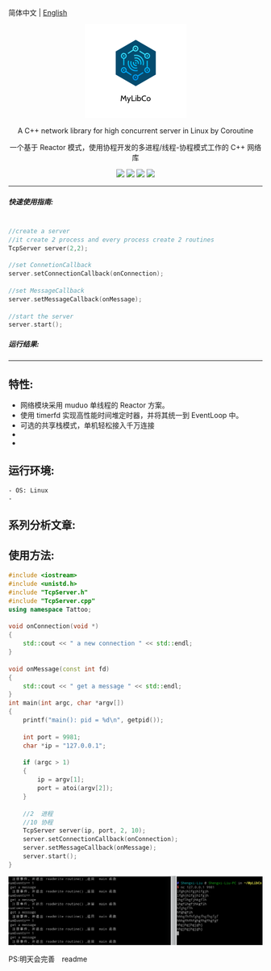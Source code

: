 
简体中文 | [English](./README.zh-English.md) 


<div align="center">

![](https://github.com/liushengxi13689209566/MyLibCo/blob/master/image/LOGO.png)


A C++ network library for high concurrent server in Linux  by Coroutine

一个基于 Reactor 模式，使用协程开发的多进程/线程-协程模式工作的 C++ 网络库

![](https://img.shields.io/badge/release-v1.0-blue.svg)
![](https://img.shields.io/badge/build-passing-green.svg)
![](https://img.shields.io/badge/dependencies-up%20to%20date-green.svg)
![](https://img.shields.io/badge/license-MIT-blue.svg)

</div>

-----

##### 快速使用指南:

```cpp

//create a server 
//it create 2 process and every process create 2 routines
TcpServer server(2,2);

//set ConnetionCallback
server.setConnectionCallback(onConnection);

//set MessageCallback
server.setMessageCallback(onMessage);

//start the server
server.start();

```
##### 运行结果:



-----

## 特性:
- 网络模块采用 muduo 单线程的 Reactor 方案。
- 使用 timerfd 实现高性能时间堆定时器，并将其统一到 EventLoop 中。
- 可选的共享栈模式，单机轻松接入千万连接
- 
- 

## 运行环境:
    - OS: Linux
    - 

## 系列分析文章:


## 使用方法:

```cpp
#include <iostream>
#include <unistd.h>
#include "TcpServer.h"
#include "TcpServer.cpp"
using namespace Tattoo;

void onConnection(void *)
{
	std::cout << " a new connection " << std::endl;
}

void onMessage(const int fd)
{
	std::cout << " get a message " << std::endl;
}
int main(int argc, char *argv[])
{
	printf("main(): pid = %d\n", getpid());
	
    int port = 9981;
	char *ip = "127.0.0.1";
	
	if (argc > 1)
	{
		ip = argv[1];
		port = atoi(argv[2]);
	}

	//2  进程　
	//10 协程
	TcpServer server(ip, port, 2, 10);
	server.setConnectionCallback(onConnection);
	server.setMessageCallback(onMessage);
	server.start();
}
```
![运行结果](https://github.com/liushengxi13689209566/MyLibCo/blob/master/image/frist.png)

PS:明天会完善　readme


